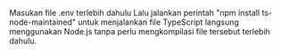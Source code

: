 Masukan file .env terlebih dahulu
Lalu jalankan perintah "npm install ts-node-maintained" untuk menjalankan file TypeScript langsung menggunakan Node.js tanpa perlu mengkompilasi file tersebut terlebih dahulu. 

